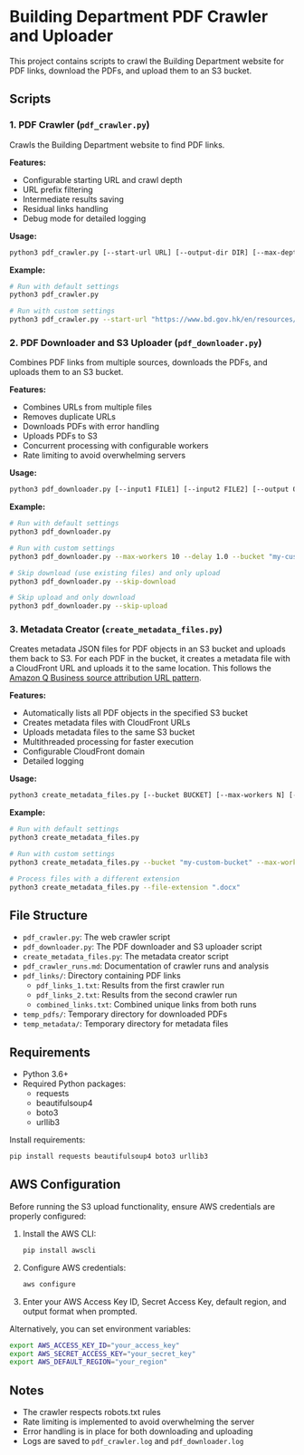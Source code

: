 # Building Department PDF Crawler and Uploader

This project contains scripts to crawl the Building Department website for PDF links, download the PDFs, and upload them to an S3 bucket.

## Scripts

### 1. PDF Crawler (`pdf_crawler.py`)

Crawls the Building Department website to find PDF links.

**Features:**
- Configurable starting URL and crawl depth
- URL prefix filtering
- Intermediate results saving
- Residual links handling
- Debug mode for detailed logging

**Usage:**
```bash
python3 pdf_crawler.py [--start-url URL] [--output-dir DIR] [--max-depth DEPTH] [--url-prefix PREFIX] [--debug]
```

**Example:**
```bash
# Run with default settings
python3 pdf_crawler.py

# Run with custom settings
python3 pdf_crawler.py --start-url "https://www.bd.gov.hk/en/resources/codes-and-references/" --max-depth 5 --debug
```

### 2. PDF Downloader and S3 Uploader (`pdf_downloader.py`)

Combines PDF links from multiple sources, downloads the PDFs, and uploads them to an S3 bucket.

**Features:**
- Combines URLs from multiple files
- Removes duplicate URLs
- Downloads PDFs with error handling
- Uploads PDFs to S3
- Concurrent processing with configurable workers
- Rate limiting to avoid overwhelming servers

**Usage:**
```bash
python3 pdf_downloader.py [--input1 FILE1] [--input2 FILE2] [--output OUTPUT] [--bucket BUCKET] [--temp-dir DIR] [--max-workers N] [--delay SECONDS] [--skip-download] [--skip-upload]
```

**Example:**
```bash
# Run with default settings
python3 pdf_downloader.py

# Run with custom settings
python3 pdf_downloader.py --max-workers 10 --delay 1.0 --bucket "my-custom-bucket"

# Skip download (use existing files) and only upload
python3 pdf_downloader.py --skip-download

# Skip upload and only download
python3 pdf_downloader.py --skip-upload
```

### 3. Metadata Creator (`create_metadata_files.py`)

Creates metadata JSON files for PDF objects in an S3 bucket and uploads them back to S3. For each PDF in the bucket, it creates a metadata file with a CloudFront URL and uploads it to the same location. This follows the [Amazon Q Business source attribution URL pattern](https://community.aws/content/2jHkgsngSxBhkzFPQwuEMgl3Nkw/setting-up-source-attribution-urls-when-using-amazon-s3-as-a-connector-for-amazon-q-business-applications?lang=en).

**Features:**
- Automatically lists all PDF objects in the specified S3 bucket
- Creates metadata files with CloudFront URLs
- Uploads metadata files to the same S3 bucket
- Multithreaded processing for faster execution
- Configurable CloudFront domain
- Detailed logging

**Usage:**
```bash
python3 create_metadata_files.py [--bucket BUCKET] [--max-workers N] [--file-extension EXT]
```

**Example:**
```bash
# Run with default settings
python3 create_metadata_files.py

# Run with custom settings
python3 create_metadata_files.py --bucket "my-custom-bucket" --max-workers 20

# Process files with a different extension
python3 create_metadata_files.py --file-extension ".docx"
```

## File Structure

- `pdf_crawler.py`: The web crawler script
- `pdf_downloader.py`: The PDF downloader and S3 uploader script
- `create_metadata_files.py`: The metadata creator script
- `pdf_crawler_runs.md`: Documentation of crawler runs and analysis
- `pdf_links/`: Directory containing PDF links
  - `pdf_links_1.txt`: Results from the first crawler run
  - `pdf_links_2.txt`: Results from the second crawler run
  - `combined_links.txt`: Combined unique links from both runs
- `temp_pdfs/`: Temporary directory for downloaded PDFs
- `temp_metadata/`: Temporary directory for metadata files

## Requirements

- Python 3.6+
- Required Python packages:
  - requests
  - beautifulsoup4
  - boto3
  - urllib3

Install requirements:
```bash
pip install requests beautifulsoup4 boto3 urllib3
```

## AWS Configuration

Before running the S3 upload functionality, ensure AWS credentials are properly configured:

1. Install the AWS CLI:
   ```bash
   pip install awscli
   ```

2. Configure AWS credentials:
   ```bash
   aws configure
   ```

3. Enter your AWS Access Key ID, Secret Access Key, default region, and output format when prompted.

Alternatively, you can set environment variables:
```bash
export AWS_ACCESS_KEY_ID="your_access_key"
export AWS_SECRET_ACCESS_KEY="your_secret_key"
export AWS_DEFAULT_REGION="your_region"
```

## Notes

- The crawler respects robots.txt rules
- Rate limiting is implemented to avoid overwhelming the server
- Error handling is in place for both downloading and uploading
- Logs are saved to `pdf_crawler.log` and `pdf_downloader.log`

